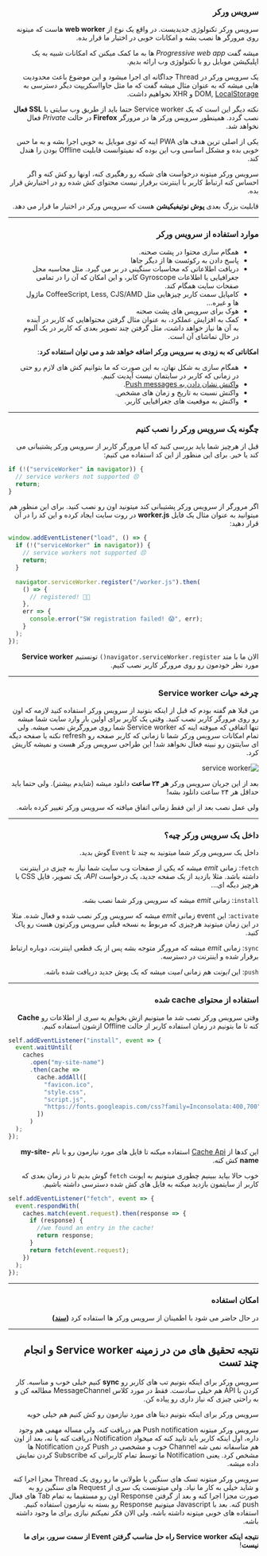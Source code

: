 <div dir="rtl">

### سرویس ورکر

سرویس ورکر تکنولوژی جدیدیست. در واقع یک نوع از **web worker** هاست که میتونه روی مرورگر ها نصب بشه و امکانات خوبی در اختیار ما قرار بده.

میشه گفت _Progressive web app_ ها به ما کمک میکنن که امکانات شبیه به یک اپلیکیشن موبایل رو با تکنولوژی وب ارائه بدیم.

یک سرویس ورکر در Thread جداگانه ای اجرا میشود و این موضوع باعث محدودیت هایی میشه که به عنوان مثال میشه گفت که ما مثل جاوااسکریپت دیگر دسترسی به DOM, [LocalStorage](https://developer.mozilla.org/en-US/docs/Web/Guide/API/DOM/Storage) و XHR نخواهیم داشت.

نکته دیگر این است که یک Service worker حتما باید از طریق وب سایتی با **SSL فعال** نصب گردد. همینطور سرویس ورکر ها در مرورگر **Firefox** در حالت _Private_ فعال نخواهد شد.

یکی از اصلی ترین هدف های PWA اینه که توی موبایل به خوبی اجرا بشه و به ما حس خوبی بده و مشکل اساسی وب این بوده که نمیتوانست قابلیت Offline بودن را هندل کند.

سرویس ورکر میتونه درخواست های شبکه رو رهگیری کنه، اونها رو کش کنه و اگر احساس کنه ارتباط کاربر با اینترنت برقرار نیست محتوای کش شده رو در اختیارش قرار بده.

قابلیت بزرگ بعدی **پوش نوتیفیکیشن** هست که سرویس ورکر در اختیار ما قرار می دهد.

---

### موارد استفاده از سرویس ورکر

- همگام سازی محتوا در پشت صحنه.
- پاسخ دادن به رکوئست ها از دیگر جاها
- دریافت اطلاعاتی که محاسبات سنگینی در بر می گیرد. مثل محاسبه محل جغرافیایی یا اطلاعات Gyroscope کابر، و این امکان که آن را در تمامی صفحات سایت همگام کند.
- کامپایل سمت کاربر چیزهایی مثل CoffeeScript, Less, CJS/AMD ماژول ها و غیره...
- هوک برای سرویس های پشت صحنه
- کمک به افزایش عملکرد، به عنوان مثال گرفتن محتواهایی که کاربر در آینده به آن ها نیاز خواهد داشت، مثل گرفتن چند تصویر بعدی که کاربر در یک آلبوم در حال تماشای آن است.

**امکاناتی که به زودی به سرویس ورکر اضافه خواهد شد و می توان استفاده کرد**:

- همگام سازی به شکل نهان، به این صورت که ما بتوانیم کش های لازم رو حتی در زمانی که کاربر در سایتمان نیست آپدیت کنیم.
- [واکنش نشان دادن به Push messages](https://developer.mozilla.org/en-US/docs/Web/API/Push_API).
- واکنش نسبت به تاریخ و زمان های مشخص.
- واکنش به موقعیت های جغرافیایی کاربر.

---

### چگونه یک سرویس ورکر را نصب کنیم

قبل از هرچیز شما باید بررسی کنید که آیا مرورگر کاربر از سرویس ورکر پشتیبانی می کند یا خیر. برای این منظور از این کد استفاده می کنیم:

<div dir="ltr">

```javascript
if (!("serviceWorker" in navigator)) {
  // service workers not supported 😣
  return;
}
```

</div>

اگر مرورگر از سرویس ورکر پشتیبانی کند میتونید اون رو نصب کنید. برای این منظور هم میتوانید به عنوان مثال یک فایل **worker.js** در روت سایت ایجاد کرده و این کد را در آن قرار دهید:

<div dir="ltr">

```javascript
window.addEventListener("load", () => {
  if (!("serviceWorker" in navigator)) {
    // service workers not supported 😣
    return;
  }

  navigator.serviceWorker.register("/worker.js").then(
    () => {
      // registered! 👍🏼
    },
    err => {
      console.error("SW registration failed! 😱", err);
    }
  );
});
```

</div>

الان ما با متد `navigator.serviceWorker.register()` تونستیم **Service worker** مورد نظر خودمون رو روی مرورگر کاربر نصب کنیم.

---

### چرخه حیات Service worker

من قبلا هم گفته بودم که قبل از اینکه بتونید از سرویس ورکر استفاده کنید لازمه که اون رو روی مرورگر کاربر نصب کنید.
وقتی یک کاربر برای اولین بار وارد سایت شما میشه تنها اتفاقی که میوفته اینه که Service worker شما روی مرورگرش نصب میشه.
ولی تمام امکانات سرویس ورکر شما تا زمانی که کاربر صفحه رو refresh نکنه یا صفحه دیگه ای سایتتون رو نبینه فعال نخواهد شد!
این طراحی سرویس ورکر هست و نمیشه کاریش کرد.

![service worker](https://mdn.mozillademos.org/files/12638/sw101.png)

بعد از این جریان سرویس ورکر **هر ۲۴ ساعت** دانلود میشه (شایدم بیشتر). ولی حتما باید حداقل هر ۲۴ ساعت دانلود بشه!

ولی عمل نصب بعد از این فقط زمانی اتفاق میافته که سرویس ورکر تغییر کرده باشه.

---

### داخل یک سرویس ورکر چیه؟

داخل یک سرویس ورکر شما میتونید به چند تا `Event` گوش بدید.

`fetch`: زمانی _emit_ میشه که یکی از صفحات وب سایت شما نیاز به چیزی در اینترنت داشته باشد. مثلا بازدید از یک صفحه جدید، یک درخواست _API_، یک تصویر، فایل CSS یا هرچیز دیگه ای...

`install`: زمانی _emit_ میشه که سرویس ورکر شما نصب بشه.

`activate`: این event زمانی _emit_ میشه که سرویس ورکر نصب شده و فعال شده. مثلا در این زمان میتونید هرچیزی که مربوط به نسخه قبلی سرویس ورکرتون هست رو پاک کنید.

`sync`: زمانی _emit_ میشه که مرورگر متوجه بشه پس از یک قطعی اینترنت، دوباره ارتباط برقرار شده و اینترنت در دسترسه.

`push`: این _ایونت_ هم زمانی _امیت_ میشه که یک پوش جدید دریافت شده باشه.

---

### استفاده از محتوای cache شده

وقتی سرویس ورکر نصب شد ما میتونیم ازش بخوایم یه سری از اطلاعات رو **Cache** کنه تا ما بتونیم در زمان استفاده کاربر از حالت Offline ازشون استفاده کنیم.

<div dir="ltr">

```javascript
self.addEventListener("install", event => {
  event.waitUntil(
    caches
      .open("my-site-name")
      .then(cache =>
        cache.addAll([
          "favicon.ico",
          "style.css",
          "script.js",
          "https://fonts.googleapis.com/css?family=Inconsolata:400,700"
        ])
      )
  );
});
```

</div>

این کدها از [Cache Api](https://developer.mozilla.org/en-US/docs/Web/API/Cache) استفاده میکنه تا فایل های مورد نیازمون رو با نام **my-site-name** کش کنه.

خوب حالا بیاید ببینیم چطوری میتونیم به ایونت `fetch` گوش بدیم تا در زمان بعدی که کاربر از سایتمون بازدید میکنه به فایل های کش شده دسترسی داشته باشیم.

<div dir="ltr">

```javascript
self.addEventListener("fetch", event => {
  event.respondWith(
    caches.match(event.request).then(response => {
      if (response) {
        //we found an entry in the cache!
        return response;
      }
      return fetch(event.request);
    })
  );
});
```

</div>

---

### امکان استفاده

در حال حاضر می شود با اطمینان از سرویس ورکر ها استفاده کرد **([سند](https://caniuse.com/#feat=serviceworkers))**

---

## نتیجه تحقیق های من در زمینه Service worker و انجام چند تست

سرویس ورکر برای اینکه بتونیم تب های کاربر رو **sync** کنیم خیلی خوب و مناسبه. کار کردن با API هم خیلی سادست. فقط در مورد کلاس MessageChannel مطالعه کن و به راحتی چیزی که نیاز داری رو پیاده کن.

سرویس ورکر برای اینکه بتونیم دیتا های مورد نیازمون رو کش کنیم هم خیلی خوبه

سرویس ورکر میتونه Push notification هم دریافت کنه. ولی مساله مهمی هم وجود داره، اول اینکه کاربر باید تایید کنه که میخواد Notification دریافت کنه یا نه، بعد از اون هم متاسفانه نمی شه Channel خوب و مشخصی در Push کردن Notification ها مشخص کرد. یعنی Notification ما توسط تمام کاربرانی که Subscribe کردن نمایش داده میشه.

سرویس ورکر میتونه تسک های سنگین یا طولانی ما رو روی یک Thread مجزا اجرا کنه و شاید خیلی به کار ما نیاد. ولی میتونست یک سری از Request های سنگین رو به صورت مجزا اجرا کنه و بعد از گرفتن Response اون رو مستقیما به تمام Tab های فعال push کنه. بعد با Javascript میتونیم Response رو بسته به نیازمون استفاده کنیم. استفاده های خوبی میتونه داشته باشه. ولی الان فکر نمیکنم نیازی برای ما وجود داشته باشه.

**نتیجه اینکه Service worker راه حل مناسب گرفتن Event از سمت سرور، برای ما نیست**!

</div>
